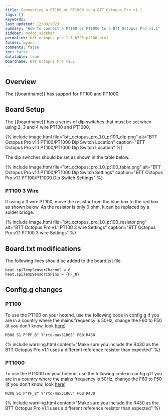 ```yaml
---
title: Connecting a PT100 or PT1000 to a BTT Octopus Pro v1.1
tags: []
keywords: 
last_updated: 12/08/2023
summary: "How to connect a PT100 or PT1000 to a BTT Octopus Pro v1.1"
sidebar: mydoc_sidebar
permalink: btt_octopus_pro_1.1_h723_pt100.html
folder: mydoc
comments: false
toc: false
datatable: true
boardname: BTT Octopus Pro v1.1
---
```


## Overview

The {{boardname}} has support for PT100 and PT1000.  

## Board Setup

The {{boardname}} has a series of dip switches that must be set when using 2, 3 and 4 wire PT100 and PT1000.  

{% include image.html file="btt_octopus_pro_1.0_pt100_dip.png" alt="BTT Octopus Pro v1.1 PT100/PT1000 Dip Switch Location" caption="BTT Octopus Pro v1.1 PT100/PT1000 Dip Switch Location" %}  

The dip switches should be set as shown in the table below.  

{% include image.html file="btt_octopus_pro_1.0_pt100_table.png" alt="BTT Octopus Pro v1.1 PT100/PT1000 Dip Switch Settings" caption="BTT Octopus Pro v1.1 PT100/PT1000 Dip Switch Settings" %}  

### PT100 3 Wire

If using a 3 wire PT100, move the resistor from the blue box to the red box as shown below. As the resistor is only 0 ohm, it can be replaced by a solder bridge.  

{% include image.html file="btt_octopus_pro_1.0_pt100_resistor.png" alt="BTT Octopus Pro v1.1 PT100 3 wire Settings" caption="BTT Octopus Pro v1.1 PT100 3 wire Settings" %}  

## Board.txt modifications

The following lines should be added to the board.txt file.

```text
heat.spiTempSensorChannel = 0
heat.spiTempSensorCSPins = {PF_8}
```

## Config.g changes

### PT100

To use the PT100 on your hotend, use the following code in config.g
If you are in a country where the mains frequency is 50Hz, change the F60 to F50 (if you don't know, look [here](https://www.oaktreeproducts.com/img/product/description/List%20of%20Worldwide%20AC%20Voltages.pdf))

```text
M308 S1 P"PF_8" Y"rtd-max31865" F60 R430
```

{% include warning.html content="Make sure you include the R430 as the BTT Octopus Pro v1.1 uses a different reference resistor than expected" %}

### PT1000

To use the PT1000 on your hotend, use the following code in config.g
If you are in a country where the mains frequency is 50Hz, change the F60 to F50 (if you don't know, look [here](https://www.oaktreeproducts.com/img/product/description/List%20of%20Worldwide%20AC%20Voltages.pdf))

```text
M308 S1 P"PF_8" Y"rtd-max31865" F60 R430
```

{% include warning.html content="Make sure you include the R430 as the BTT Octopus Pro v1.1 uses a different reference resistor than expected" %}
